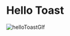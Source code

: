 # Hello Toast
![helloToastGIf](https://user-images.githubusercontent.com/50354222/161808032-06b67f56-2362-4640-abe7-bdb5b95a73fa.gif)

